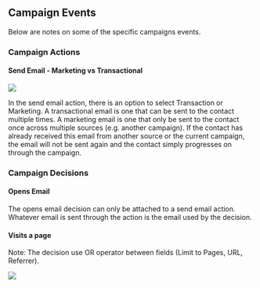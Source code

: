 ## Campaign Events

Below are notes on some of the specific campaigns events. 

### Campaign Actions

#### Send Email - Marketing vs Transactional

![](/campaigns/media/send-email-delay.png)

In the send email action, there is an option to select Transaction or Marketing. A transactional email is one that can be sent to the contact multiple times. A marketing email is one that only be sent to the contact once across multiple sources (e.g. another campaign). If the contact has already received this email from another source or the current campaign, the email will not be sent again and the contact simply progresses on through the campaign. 

### Campaign Decisions

#### Opens Email

The opens email decision can only be attached to a send email action. Whatever email is sent through the action is the email used by the decision. 

#### Visits a page


Note: The decision use OR operator between fields (Limit to Pages, URL, Referrer).

![](/campaigns/media/vists-a-page.PNG)